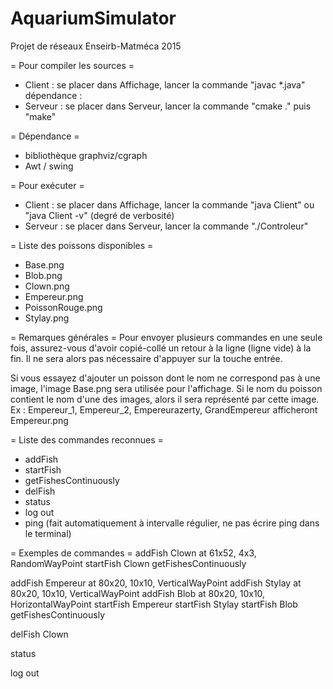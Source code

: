 AquariumSimulator
=============================================
Projet de réseaux Enseirb-Matméca 2015


= Pour compiler les sources =
* Client : se placer dans Affichage, lancer la commande "javac *.java"
dépendance : 
* Serveur : se placer dans Serveur, lancer la commande "cmake ." puis "make"


= Dépendance =
* bibliothèque graphviz/cgraph
* Awt / swing


= Pour exécuter = 
* Client : se placer dans Affichage, lancer la commande "java Client" ou "java Client -v" (degré de verbosité)
* Serveur : se placer dans Serveur, lancer la commande "./Controleur"


= Liste des poissons disponibles =
* Base.png
* Blob.png
* Clown.png
* Empereur.png
* PoissonRouge.png
* Stylay.png


= Remarques générales =
Pour envoyer plusieurs commandes en une seule fois, assurez-vous d'avoir copié-collé un retour à la ligne (ligne vide) à la fin. Il ne sera alors pas nécessaire d'appuyer sur la touche entrée.

Si vous essayez d'ajouter un poisson dont le nom ne correspond pas à une image, l'image Base.png sera utilisée pour l'affichage.
Si le nom du poisson contient le nom d'une des images, alors il sera représenté par cette image. 
Ex : Empereur_1, Empereur_2, Empereurazerty, GrandEmpereur afficheront Empereur.png


= Liste des commandes reconnues =
* addFish
* startFish
* getFishesContinuously
* delFish
* status
* log out
* ping (fait automatiquement à intervalle régulier, ne pas écrire ping dans le terminal)


= Exemples de commandes =
addFish Clown at 61x52, 4x3, RandomWayPoint
startFish Clown
getFishesContinuously

addFish Empereur at 80x20, 10x10, VerticalWayPoint
addFish Stylay at 80x20, 10x10, VerticalWayPoint
addFish Blob at 80x20, 10x10, HorizontalWayPoint
startFish Empereur
startFish Stylay
startFish Blob
getFishesContinuously

delFish Clown

status

log out


